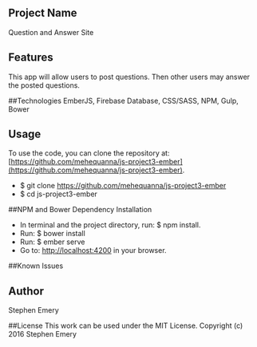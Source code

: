 ## Project Name
Question and Answer Site

## Features
This app will allow users to post questions. Then other users may answer the posted questions.

##Technologies
EmberJS, Firebase Database, CSS/SASS, NPM, Gulp, Bower

## Usage
To use the code, you can clone the repository at: [https://github.com/mehequanna/js-project3-ember](https://github.com/mehequanna/js-project3-ember).
* $ git clone https://github.com/mehequanna/js-project3-ember
* $ cd js-project3-ember

##NPM and Bower Dependency Installation
* In terminal and the project directory, run: $ npm install.
* Run: $ bower install
* Run: $ ember serve
* Go to: [http://localhost:4200](http://localhost:4200) in your browser.

##Known Issues

## Author
Stephen Emery

##License
This work can be used under the MIT License.
Copyright (c) 2016 Stephen Emery
